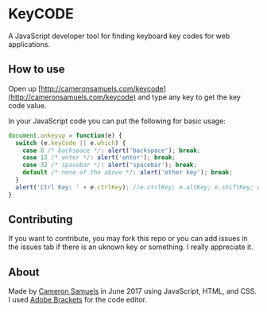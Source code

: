 # KeyCODE
A JavaScript developer tool for finding keyboard key codes for web applications.

## How to use
Open up [http://cameronsamuels.com/keycode](http://cameronsamuels.com/keycode) and type any key to get the key code value.

In your JavaScript code you can put the following for basic usage:

```javascript
document.onkeyup = function(e) {
  switch (e.keyCode || e.which) {
    case 8 /* backspace */: alert('backspace'); break;
    case 13 /* enter */: alert('enter'); break;
    case 32 /* spacebar */: alert('spacebar'); break;
    default /* none of the above */: alert('other key'); break;
  }
  alert('Ctrl Key: ' + e.ctrlKey); //e.ctrlKey; e.altKey; e.shiftKey; e.metaKey;
}
```

## Contributing
If you want to contribute, you may fork this repo or you can add issues in the issues tab if there is an uknown key or something. I really appreciate it.

## About
Made by [Cameron Samuels](http://cameronsamuels.com) in June 2017 using JavaScript, HTML, and CSS.
<br />
I used <a href="http://brackets.io">Adobe Brackets</a> for the code editor.
